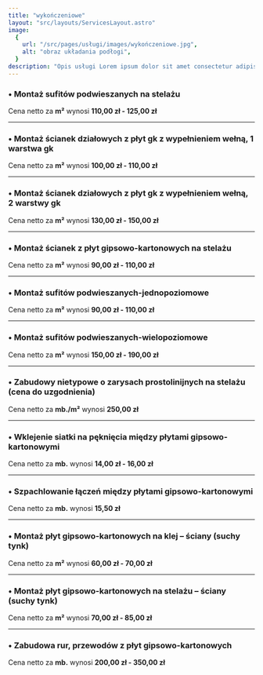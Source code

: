 ```yaml
---
title: "wykończeniowe"
layout: "src/layouts/ServicesLayout.astro"
image:
  {
    url: "/src/pages/usługi/images/wykończeniowe.jpg",
    alt: "obraz układania podłogi",
  }
description: "Opis usługi Lorem ipsum dolor sit amet consectetur adipisicing elit. Consequatur, nobis."
---
```


### • Montaż sufitów podwieszanych na stelażu

Cena netto za **m²** wynosi **110,00 zł - 125,00 zł**

---

### • Montaż ścianek działowych z płyt gk z wypełnieniem wełną, 1 warstwa gk

Cena netto za **m²** wynosi **100,00 zł - 110,00 zł**

---

### • Montaż ścianek działowych z płyt gk z wypełnieniem wełną, 2 warstwy gk

Cena netto za **m²** wynosi **130,00 zł - 150,00 zł**

---

### • Montaż ścianek z płyt gipsowo-kartonowych na stelażu

Cena netto za **m²** wynosi **90,00 zł - 110,00 zł**

---

### • Montaż sufitów podwieszanych-jednopoziomowe

Cena netto za **m²** wynosi **90,00 zł - 110,00 zł**

---

### • Montaż sufitów podwieszanych-wielopoziomowe

Cena netto za **m²** wynosi **150,00 zł - 190,00 zł**

---

### • Zabudowy nietypowe o zarysach prostolinijnych na stelażu (cena do uzgodnienia)

Cena netto za **mb./m²** wynosi **250,00 zł**

---

### • Wklejenie siatki na pęknięcia między płytami gipsowo-kartonowymi

Cena netto za **mb.** wynosi **14,00 zł - 16,00 zł**

---

### • Szpachlowanie łączeń między płytami gipsowo-kartonowymi

Cena netto za **mb.** wynosi **15,50 zł**

---

### • Montaż płyt gipsowo-kartonowych na klej – ściany (suchy tynk)

Cena netto za **m²** wynosi **60,00 zł - 70,00 zł**

---

### • Montaż płyt gipsowo-kartonowych na stelażu – ściany (suchy tynk)

Cena netto za **m²** wynosi **70,00 zł - 85,00 zł**

---

### • Zabudowa rur, przewodów z płyt gipsowo-kartonowych

Cena netto za **mb.** wynosi **200,00 zł - 350,00 zł**
